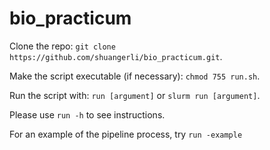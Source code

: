# bio_practicum
Clone the repo: `git clone https://github.com/shuangerli/bio_practicum.git`.

Make the script executable (if necessary): `chmod 755 run.sh`.

Run the script with: `run [argument]` or `slurm run [argument]`.

Please use `run -h` to see instructions.

For an example of the pipeline process, try `run -example`
